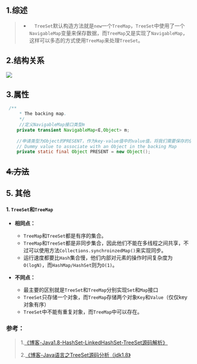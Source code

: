 ## 1.综述

> -  `TreeSet`默认构造方法就是`new`一个`TreeMap`，`TreeSet`中使用了一个`NavigableMap`变量来保存数据，而`TreeMap`又是实现了`NavigableMap`，这样可以多态的方式使用`TreeMap`来处理`TreeSet`。

## 2.结构关系

![](I:\！文档库\md文档\1555554761(1).png)

## 3.属性

```java
 /**
     * The backing map.
     */
	 //定义NavigableMap接口类型m
    private transient NavigableMap<E,Object> m;
 
	//申请类型为Object的PRESENT，作为key-value值中的value值，将我们需要保存的值放入key中
    // Dummy value to associate with an Object in the backing Map
    private static final Object PRESENT = new Object();
```

## ~~4.方法~~



## 5. 其他

#### 1. `TreeSet`和`TreeMap`

- **相同点：** 
  - `TreeMap`和`TreeSet`都是有序的集合。 
  - `TreeMap`和`TreeSet`都是非同步集合，因此他们不能在多线程之间共享，不过可以使用方法`Collections.synchroinzedMap()`来实现同步。 
  - 运行速度都要比`Hash`集合慢，他们内部对元素的操作时间复杂度为`O(logN)`，而`HashMap/HashSet`则为`O(1)`。

- **不同点：** 
  - 最主要的区别就是`TreeSet`和`TreeMap`分别实现`Set`和`Map`接口 
  - `TreeSet`只存储一个对象，而`TreeMap`存储两个对象`Key`和`Value`（仅仅key对象有序） 
  - `TreeSet`中不能有重复对象，而`TreeMap`中可以存在。

### 参考：

> 1.[《博客-Java1.8-HashSet-LinkedHashSet-TreeSet源码解析》](https://www.jianshu.com/p/7081ba756345)
>
> 2.[《博客-Java语言之TreeSet源码分析（jdk1.8》](https://blog.csdn.net/qq_36441169/article/details/80835438)




